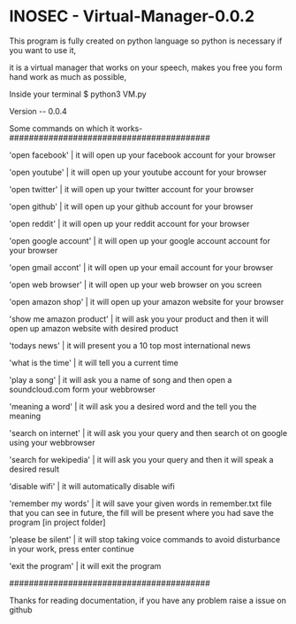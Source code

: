 # INOSEC - Virtual-Manager-0.0.2

This program is fully created on python language so python is necessary if you want to use it,

it is a virtual manager that works on your speech, makes you free you form hand work as much as possible,


Inside your terminal
$ python3 VM.py

Version -- 0.0.4


Some commands on which it works-
#########################################

'open facebook' | it will open up your facebook account for your browser

'open youtube' | it will open up your youtube account for your browser

'open twitter' | it will open up your twitter account for your browser

'open github' | it will open up your github account for your browser

'open reddit' | it will open up your reddit account for your browser

'open google account' | it will open up your google account account for your browser

'open gmail accont' | it will open up your email account for your browser

'open web browser' | it will open up your web browser on you screen

'open amazon shop' | it will open up your amazon website for your browser 

'show me amazon product' | it will ask you your product and then it will open up amazon website with desired product

'todays news' | it will present you a 10 top most international news

'what is the time' | it will tell you a current time

'play a song' | it will ask you a name of song and then open a soundcloud.com form your webbrowser

'meaning a word' | it will ask you a desired word and the tell you the meaning

'search on internet' | it will ask you your query and then search ot on google using your webbrowser

'search for wekipedia' | it will ask you your query and then it will speak a desired result

'disable wifi' | it will automatically disable wifi

'remember my words' | it will save your given words in remember.txt file that you can see in future, the fill will be present where you had save the program [in project folder]

'please be silent' | it will stop taking voice commands to avoid disturbance in your work, press enter continue

'exit the program' | it will exit the program

#########################################

Thanks for reading documentation, if you have any problem raise a issue on github
